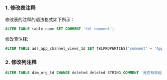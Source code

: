 

### 1. 修改表注释

修改表的注释的语法格式如下所示：
```SQL
ALTER TABLE table_name SET COMMENT 'tbl comment';
```
修改表注释:
```SQL
ALTER TABLE ads_app_channel_views_1d SET TBLPROPERTIES('comment' = 'App栏目每日流量统计');
```
### 2. 修改列注释
```sql
ALTER TABLE dim_org_td CHANGE deleted deleted STRING COMMENT '是否有效组织, 1-无效,0-有效';
```
